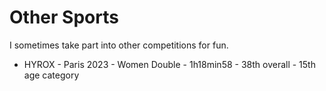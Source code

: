 # Other Sports

I sometimes take part into other competitions for fun.

<ul>
    <li> HYROX - Paris 2023 - Women Double - 1h18min58 - 38th overall - 15th age category </li>
</ul>
